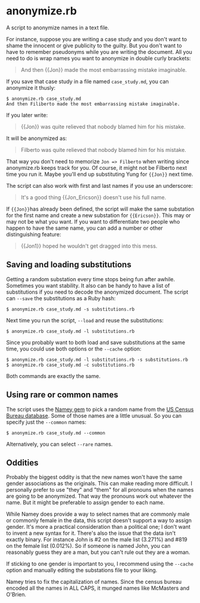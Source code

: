# anonymize.rb

A script to anonymize names in a text file.

For instance, suppose you are writing a case study and you don't want
to shame the innocent or give publicity to the guilty. But you don't
want to have to remember pseudonyms while you are writing the
document. All you need to do is wrap names you want to anonymize in
double curly brackets:

> And then {{Jon}} made the most embarrassing mistake imaginable.

If you save that case study in a file named `case_study.md`, you can
anonymize it thusly:

    $ anonymize.rb case_study.md
    And then Filiberto made the most embarrassing mistake imaginable.

If you later write:

> {{Jon}} was quite relieved that nobody blamed him for his mistake.

It will be anonymized as:

> Filberto was quite relieved that nobody blamed him for his mistake.

That way you don't need to memorize `Jon => Filberto` when writing
since anonymize.rb keeps track for you. Of course, it might not be
Filberto next time you run it. Maybe you'll end up substituting Yung
for `{{Jon}}` next time.

The script can also work with first and last names if you use an
underscore:

> It's a good thing {{Jon_Ericson}} doesn't use his full name.

If `{{Jon}}`has already been defined, the script will make the same
substation for the first name and create a new substation for
`{{Ericson}}`. This may or may not be what you want. If you want to
differentiate two people who happen to have the same name, you can add
a number or other distinguishing feature:

> {{Jon1}} hoped he wouldn't get dragged into this mess.

## Saving and loading substitutions

Getting a random substation every time stops being fun after
awhile. Sometimes you want stability. It also can be handy to have a
list of substitutions if you need to decode the anonymized
document. The script can `--save` the substitutions as a Ruby hash:

    $ anonymize.rb case_study.md -s substitutions.rb

Next time you run the script, `--load` and reuse the substitutions:

    $ anonymize.rb case_study.md -l substitutions.rb

Since you probably want to both load and save substitutions at the
same time, you could use both options or the `--cache` option:

    $ anonymize.rb case_study.md -l substitutions.rb -s substitutions.rb
    $ anonymize.rb case_study.md -c substitutions.rb

Both commands are exactly the same.

## Using rare or common names

The script uses the [Namey gem](https://github.com/muffinista/namey)
to pick a random name from the
[US Census Bureau database](https://www.census.gov/topics/population/genealogy/data/1990_census/1990_census_namefiles.html). Some of those names are a little unusual. So you can specify just the `--common` names:

    $ anonymize.rb case_study.md --common

Alternatively, you can select `--rare` names.

## Oddities

Probably the biggest oddity is that the new names won't have the same
gender associations as the originals. This can make reading more
difficult. I personally prefer to use "they" and "them" for all
pronouns when the names are going to be anonymized. That way the
pronouns work out whatever the name. But it might be preferable to
assign gender to each name.

While Namey does provide a way to select names that are commonly male
or commonly female in the data, this script doesn't support a way to
assign gender. It's more a practical consideration than a political
one; I don't want to invent a new syntax for it. There's also the
issue that the data isn't exactly binary. For instance John is #2 on
the male list (3.271%) and #819 on the female list (0.012%). So if
someone is named John, you can reasonably guess they are a man, but
you can't rule out they are a woman.

If sticking to one gender is important to you, I recommend using the
``--cache`` option and manually editing the substations file to your
liking.

Namey tries to fix the capitalization of names. Since the census
bureau encoded all the names in ALL CAPS, it munged names like
McMasters and O'Brien. 
